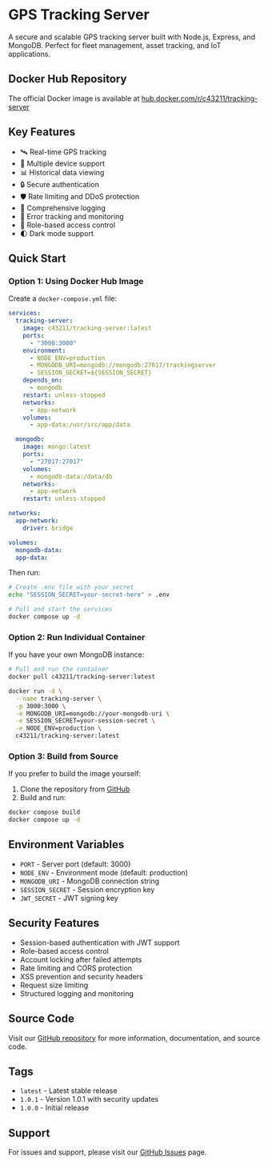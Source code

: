 # GPS Tracking Server

A secure and scalable GPS tracking server built with Node.js, Express, and MongoDB. Perfect for fleet management, asset tracking, and IoT applications.

## Docker Hub Repository

The official Docker image is available at [hub.docker.com/r/c43211/tracking-server](https://hub.docker.com/r/c43211/tracking-server)

## Key Features

- 🛰️ Real-time GPS tracking
- 📱 Multiple device support
- 📊 Historical data viewing
- 🔒 Secure authentication
- 🛡️ Rate limiting and DDoS protection
- 📝 Comprehensive logging
- 🚨 Error tracking and monitoring
- 👥 Role-based access control
- 🌓 Dark mode support

## Quick Start

### Option 1: Using Docker Hub Image

Create a `docker-compose.yml` file:

```yaml
services:
  tracking-server:
    image: c43211/tracking-server:latest
    ports:
      - "3000:3000"
    environment:
      - NODE_ENV=production
      - MONGODB_URI=mongodb://mongodb:27017/trackingserver
      - SESSION_SECRET=${SESSION_SECRET}
    depends_on:
      - mongodb
    restart: unless-stopped
    networks:
      - app-network
    volumes:
      - app-data:/usr/src/app/data

  mongodb:
    image: mongo:latest
    ports:
      - "27017:27017"
    volumes:
      - mongodb-data:/data/db
    networks:
      - app-network
    restart: unless-stopped

networks:
  app-network:
    driver: bridge

volumes:
  mongodb-data:
  app-data:
```

Then run:
```bash
# Create .env file with your secret
echo "SESSION_SECRET=your-secret-here" > .env

# Pull and start the services
docker compose up -d
```

### Option 2: Run Individual Container

If you have your own MongoDB instance:

```bash
# Pull and run the container
docker pull c43211/tracking-server:latest

docker run -d \
  --name tracking-server \
  -p 3000:3000 \
  -e MONGODB_URI=mongodb://your-mongodb-uri \
  -e SESSION_SECRET=your-session-secret \
  -e NODE_ENV=production \
  c43211/tracking-server:latest
```

### Option 3: Build from Source

If you prefer to build the image yourself:

1. Clone the repository from [GitHub](https://github.com/ccgriffin/tracking-server)
2. Build and run:
```bash
docker compose build
docker compose up -d
```

## Environment Variables

- `PORT` - Server port (default: 3000)
- `NODE_ENV` - Environment mode (default: production)
- `MONGODB_URI` - MongoDB connection string
- `SESSION_SECRET` - Session encryption key
- `JWT_SECRET` - JWT signing key

## Security Features

- Session-based authentication with JWT support
- Role-based access control
- Account locking after failed attempts
- Rate limiting and CORS protection
- XSS prevention and security headers
- Request size limiting
- Structured logging and monitoring

## Source Code

Visit our [GitHub repository](https://github.com/ccgriffin/tracking-server) for more information, documentation, and source code.

## Tags

- `latest` - Latest stable release
- `1.0.1` - Version 1.0.1 with security updates
- `1.0.0` - Initial release

## Support

For issues and support, please visit our [GitHub Issues](https://github.com/ccgriffin/tracking-server/issues) page.
